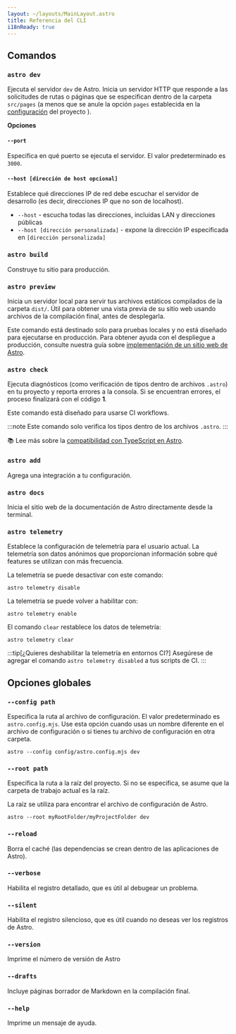 ```yaml
---
layout: ~/layouts/MainLayout.astro
title: Referencia del CLI
i18nReady: true
---
```


## Comandos

### `astro dev`

Ejecuta el servidor `dev` de Astro. Inicia un servidor HTTP que responde a las solicitudes de rutas o páginas que se especifican dentro de la carpeta `src/pages` (a menos que se anule la opción `pages` establecida en la [configuración](/en/reference/configuration-reference/) del proyecto ).

**Opciones**

#### `--port`

Especifica en qué puerto se ejecuta el servidor. El valor predeterminado es `3000`.

#### `--host [dirección de host opcional]`

Establece qué direcciones IP de red debe escuchar el servidor de desarrollo (es decir, direcciones IP que no son de localhost).
- `--host` - escucha todas las direcciones, incluidas LAN y direcciones públicas
- `--host [dirección personalizada]` - expone la dirección IP especificada en `[dirección personalizada]`

### `astro build`

Construye tu sitio para producción.

### `astro preview`

Inicia un servidor local para servir tus archivos estáticos compilados de la carpeta `dist/`. Útil para obtener una vista previa de su sitio web usando archivos de la compilación final, antes de desplegarla.

Este comando está destinado solo para pruebas locales y no está diseñado para ejecutarse en producción. Para obtener ayuda con el despliegue a producción, consulte nuestra guía sobre [implementación de un sitio web de Astro](/es/guides/deploy/).

### `astro check`

Ejecuta diagnósticos (como verificación de tipos dentro de archivos `.astro`) en tu proyecto y reporta errores a la consola. Si se encuentran errores, el proceso finalizará con el código **1**.

Este comando está diseñado para usarse CI workflows.

:::note
Este comando solo verifica los tipos dentro de los archivos `.astro`.
:::

📚 Lee más sobre la [compatibilidad con TypeScript en Astro](/es/guides/typescript/).

### `astro add`

Agrega una integración a tu configuración.

### `astro docs`

Inicia el sitio web de la documentación de Astro directamente desde la terminal.

### `astro telemetry`

Establece la configuración de telemetría para el usuario actual. La telemetría son datos anónimos que proporcionan información sobre qué features se utilizan con más frecuencia.

La telemetría se puede desactivar con este comando:

```shell
astro telemetry disable
```

La telemetría se puede volver a habilitar con:

```shell
astro telemetry enable
```

El comando `clear` restablece los datos de telemetría:

```shell
astro telemetry clear
```

:::tip[¿Quieres deshabilitar la telemetría en entornos CI?]
Asegúrese de agregar el comando `astro telemetry disabled` a tus scripts de CI.
:::

## Opciones globales

### `--config path`

Especifica la ruta al archivo de configuración. El valor predeterminado es `astro.config.mjs`. Use esta opción cuando usas un nombre diferente en el archivo de configuración o si tienes tu archivo de configuración en otra carpeta.

```shell
astro --config config/astro.config.mjs dev
```

### `--root path`

Especifica la ruta a la raíz del proyecto. Si no se especifica, se asume que la carpeta de trabajo actual es la raíz.

La raíz se utiliza para encontrar el archivo de configuración de Astro.

```shell
astro --root myRootFolder/myProjectFolder dev
```

### `--reload`

Borra el caché (las dependencias se crean dentro de las aplicaciones de Astro).

### `--verbose`

Habilita el registro detallado, que es útil al debugear un problema.

### `--silent`

Habilita el registro silencioso, que es útil cuando no deseas ver los registros de Astro.

### `--version`

Imprime el número de versión de Astro

### `--drafts`

Incluye páginas borrador de Markdown en la compilación final.

### `--help`

Imprime un mensaje de ayuda.
